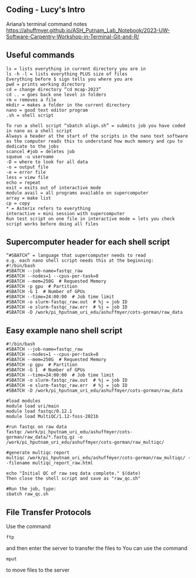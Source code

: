 ## Coding - Lucy's Intro

Ariana’s terminal command notes 
https://ahuffmyer.github.io/ASH_Putnam_Lab_Notebook/2023-UW-Software-Carpentry-Workshop-in-Terminal-Git-and-R/ 

## Useful commands
```
ls = lists everything in current directory you are in
ls -h -l = lists everything PLUS size of files
Everything before $ sign tells you where you are
pwd = prints working directory 
cd = change directory “cd mcap-2023”
cd .. = goes back one level in folders
rm = removes a file
mkdir = makes a folder in the current directory
nano = good text editor program
.sh = shell script

To run a shell script “sbatch align.sh” = submits job you have coded in nano as a shell script 
Always a header at the start of the scripts in the nano text software as the computer reads this to understand how much memory and cpu to dedicate to the jobs
scancel #job = deletes job 
squeue -u username
-D = where to look for all data
-o = output file
-e = error file
less = view file
echo = repeat
exit = exits out of interactive mode
module avail = all programs available on supercomputer
array = make list 
cp = copy
* = Asterix refers to everything 
interactive = mini session with supercomputer
Run test script on one file in interactive mode = lets you check script works before doing all files
```

## Supercomputer header for each shell script
```
“#SBATCH” = language that supercomputer needs to read
e.g. each nano shell script needs this at the beginning:
#!/bin/bash
#SBATCH --job-name=fastqc_raw
#SBATCH --nodes=1 --cpus-per-task=8
#SBATCH --mem=250G  # Requested Memory
#SBATCH -p gpu  # Partition
#SBATCH -G 1  # Number of GPUs
#SBATCH --time=24:00:00  # Job time limit
#SBATCH -o slurm-fastqc_raw.out  # %j = job ID
#SBATCH -e slurm-fastqc_raw.err  # %j = job ID
#SBATCH -D /work/pi_hputnam_uri_edu/ashuffmyer/cots-gorman/raw_data
```

## Easy example nano shell script
```
#!/bin/bash
#SBATCH --job-name=fastqc_raw
#SBATCH --nodes=1 --cpus-per-task=8
#SBATCH --mem=250G  # Requested Memory
#SBATCH -p gpu  # Partition
#SBATCH -G 1  # Number of GPUs
#SBATCH --time=24:00:00  # Job time limit
#SBATCH -o slurm-fastqc_raw.out  # %j = job ID
#SBATCH -e slurm-fastqc_raw.err  # %j = job ID
#SBATCH -D /work/pi_hputnam_uri_edu/ashuffmyer/cots-gorman/raw_data

#load modules 
module load uri/main
module load fastqc/0.12.1
module load MultiQC/1.12-foss-2021b

#run fastqc on raw data
fastqc /work/pi_hputnam_uri_edu/ashuffmyer/cots-gorman/raw_data/*.fastq.gz -o /work/pi_hputnam_uri_edu/ashuffmyer/cots-gorman/raw_multiqc/

#generate multiqc report
multiqc /work/pi_hputnam_uri_edu/ashuffmyer/cots-gorman/raw_multiqc/ --filename multiqc_report_raw.html 

echo "Initial QC of raw seq data complete." $(date)
Then close the shell script and save as "raw_qc.sh"

#Run the job, type:
sbatch raw_qc.sh
```

## File Transfer Protocols
Use the command 
```
ftp
```
and then enter the server to transfer the files to
You can use the command 
```
mput
```
to move files to the server
